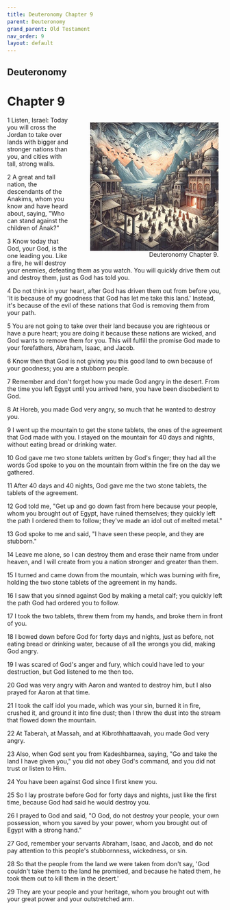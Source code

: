 ```yaml
---
title: Deuteronomy Chapter 9
parent: Deuteronomy
grand_parent: Old Testament
nav_order: 9
layout: default
---
```


## Deuteronomy

# Chapter 9

<figure style="float: right; margin-right: 10px;">
    <img src="/assets/Image/Deuteronomy/500/9.jpg" alt="Deuteronomy Chapter 9" style="width: 300px; height: 300px; float: right;padding-left: 10px;"/>
    <figcaption style="clear: both;text-align: right;">Deuteronomy Chapter 9.</figcaption>
</figure>
1 Listen, Israel: Today you will cross the Jordan to take over lands with bigger and stronger nations than you, and cities with tall, strong walls.

2 A great and tall nation, the descendants of the Anakims, whom you know and have heard about, saying, "Who can stand against the children of Anak?"

3 Know today that God, your God, is the one leading you. Like a fire, he will destroy your enemies, defeating them as you watch. You will quickly drive them out and destroy them, just as God has told you.

4 Do not think in your heart, after God has driven them out from before you, 'It is because of my goodness that God has let me take this land.' Instead, it's because of the evil of these nations that God is removing them from your path.

5 You are not going to take over their land because you are righteous or have a pure heart; you are doing it because these nations are wicked, and God wants to remove them for you. This will fulfill the promise God made to your forefathers, Abraham, Isaac, and Jacob.

6 Know then that God is not giving you this good land to own because of your goodness; you are a stubborn people.

7 Remember and don't forget how you made God angry in the desert. From the time you left Egypt until you arrived here, you have been disobedient to God.

8 At Horeb, you made God very angry, so much that he wanted to destroy you.

9 I went up the mountain to get the stone tablets, the ones of the agreement that God made with you. I stayed on the mountain for 40 days and nights, without eating bread or drinking water.

10 God gave me two stone tablets written by God's finger; they had all the words God spoke to you on the mountain from within the fire on the day we gathered.

11 After 40 days and 40 nights, God gave me the two stone tablets, the tablets of the agreement.

12 God told me, "Get up and go down fast from here because your people, whom you brought out of Egypt, have ruined themselves; they quickly left the path I ordered them to follow; they've made an idol out of melted metal."

13 God spoke to me and said, "I have seen these people, and they are stubborn."

14 Leave me alone, so I can destroy them and erase their name from under heaven, and I will create from you a nation stronger and greater than them.

15 I turned and came down from the mountain, which was burning with fire, holding the two stone tablets of the agreement in my hands.

16 I saw that you sinned against God by making a metal calf; you quickly left the path God had ordered you to follow.

17 I took the two tablets, threw them from my hands, and broke them in front of you.

18 I bowed down before God for forty days and nights, just as before, not eating bread or drinking water, because of all the wrongs you did, making God angry.

19 I was scared of God's anger and fury, which could have led to your destruction, but God listened to me then too.

20 God was very angry with Aaron and wanted to destroy him, but I also prayed for Aaron at that time.

21 I took the calf idol you made, which was your sin, burned it in fire, crushed it, and ground it into fine dust; then I threw the dust into the stream that flowed down the mountain.

22 At Taberah, at Massah, and at Kibrothhattaavah, you made God very angry.

23 Also, when God sent you from Kadeshbarnea, saying, "Go and take the land I have given you," you did not obey God's command, and you did not trust or listen to Him.

24 You have been against God since I first knew you.

25 So I lay prostrate before God for forty days and nights, just like the first time, because God had said he would destroy you.

26 I prayed to God and said, "O God, do not destroy your people, your own possession, whom you saved by your power, whom you brought out of Egypt with a strong hand."

27 God, remember your servants Abraham, Isaac, and Jacob, and do not pay attention to this people's stubbornness, wickedness, or sin.

28 So that the people from the land we were taken from don't say, 'God couldn't take them to the land he promised, and because he hated them, he took them out to kill them in the desert.'

29 They are your people and your heritage, whom you brought out with your great power and your outstretched arm.


